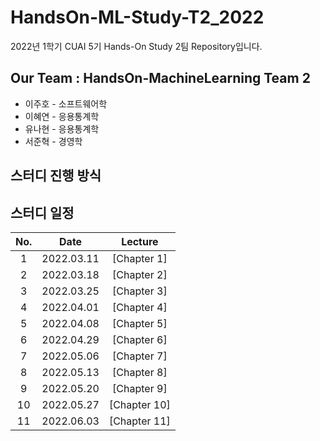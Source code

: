 # HandsOn-ML-Study-T2_2022
2022년 1학기 CUAI 5기 Hands-On Study 2팀 Repository입니다.

## Our Team : HandsOn-MachineLearning Team 2
- 이주호 - 소프트웨어학
- 이혜연 - 응용통계학
- 유나현 - 응용통계학
- 서준혁 - 경영학

## 스터디 진행 방식

## 스터디 일정
|No.|Date|Lecture|
|:-:|:--:|:-----:|
|1| 2022.03.11 |[Chapter 1]|
|2| 2022.03.18 |[Chapter 2]|
|3| 2022.03.25 |[Chapter 3]|
|4| 2022.04.01 |[Chapter 4]|
|5| 2022.04.08 |[Chapter 5]|
|6| 2022.04.29 |[Chapter 6]|
|7| 2022.05.06 |[Chapter 7]|
|8| 2022.05.13 |[Chapter 8]|
|9| 2022.05.20 |[Chapter 9]|
|10| 2022.05.27 |[Chapter 10]|
|11| 2022.06.03 |[Chapter 11]|

